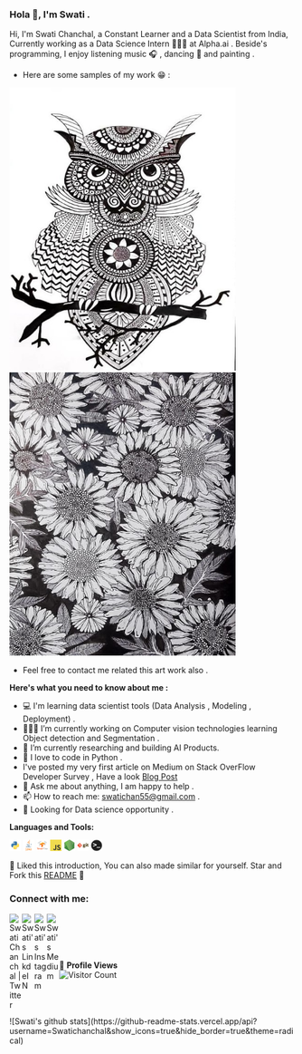 ### Hola 👋, I'm Swati . 

Hi, I'm Swati Chanchal, a Constant Learner and a Data Scientist from India, Currently working as a Data Science Intern 🙍🏽‍♂️ at Alpha.ai .
Beside's programming, I enjoy listening music 🎧 , dancing 💃 and painting .
- Here are some samples of my work 😁 :
 
<img src="https://github.com/Swatichanchal/image/blob/master/owl.png" width="400" height="500" alt="Mandala Art"  /><img src="https://github.com/Swatichanchal/image/blob/master/pattern.png"  width="400" height="500" alt="Flower Patter" />

- Feel free to contact me related this art work also .

   
**Here's what you need to know about me :**
- 💻 I'm learning data scientist tools (Data Analysis , Modeling , Deployment) .
- 👨🏽‍💻 I’m currently working on Computer vision technologies learning Object detection and Segmentation .
- 🌱 I’m currently researching and building AI Products.
- 🐍 I love to code in Python .
- I've posted my very first article on Medium on Stack OverFlow Developer Survey , Have a look [Blog Post](https://medium.com/@swatisinghchanchaluni/developers-vs-non-developers-which-profession-is-better-8a18aeb4d65a)
- 💬 Ask me about anything, I am happy to help .
- 📫 How to reach me: swatichan55@gmail.com .
- 💼 Looking for Data science opportunity .

**Languages and Tools:**  

<code><img height="20" src="https://raw.githubusercontent.com/github/explore/80688e429a7d4ef2fca1e82350fe8e3517d3494d/topics/python/python.png"></code>
<code><img height="20" src="https://raw.githubusercontent.com/github/explore/80688e429a7d4ef2fca1e82350fe8e3517d3494d/topics/java/java.png"></code>
<code><img height="20" src="https://raw.githubusercontent.com/github/explore/80688e429a7d4ef2fca1e82350fe8e3517d3494d/topics/tensorflow/tensorflow.png"></code>
<code><img height="20" src="https://raw.githubusercontent.com/github/explore/80688e429a7d4ef2fca1e82350fe8e3517d3494d/topics/javascript/javascript.png"></code>
<code><img height="20" src="https://raw.githubusercontent.com/github/explore/80688e429a7d4ef2fca1e82350fe8e3517d3494d/topics/nodejs/nodejs.png"></code>
<code><img height="20" src="https://raw.githubusercontent.com/github/explore/80688e429a7d4ef2fca1e82350fe8e3517d3494d/topics/git/git.png"></code>
<code><img height="20" src="https://raw.githubusercontent.com/github/explore/80688e429a7d4ef2fca1e82350fe8e3517d3494d/topics/terminal/terminal.png"></code>

:pushpin: Liked this introduction, You can also made similar for yourself. Star and Fork this [README](https://github.com/Swatichanchal/Swati-Chanchal) :pencil:

### Connect with me:
<a href="https://twitter.com/_swatichanchal">
  <img align="left" alt="Swati Chanchal | Twitter" width="22px" src="https://cdn.jsdelivr.net/npm/simple-icons@v3/icons/twitter.svg" />
</a>
<a href="https://www.linkedin.com/in/swati-chanchal/">
  <img align="left" alt="Swati's LinkdeIN" width="22px" src="https://cdn.jsdelivr.net/npm/simple-icons@v3/icons/linkedin.svg" />
</a>
<a href="https://www.instagram.com/swatichanchal/">
  <img align="left" alt="Swati's Instagram" width="22px" src="https://cdn.jsdelivr.net/npm/simple-icons@v3/icons/instagram.svg" />
</a>
<a href="https://medium.com/@swatisinghchanchaluni">
  <img align="left" alt="Swati's Medium" width="22px" src="https://cdn.jsdelivr.net/npm/simple-icons@v3/icons/medium.svg" />
</a>
<br />
<br />
<br />
<br />

🌱 **Profile Views**&nbsp;&nbsp;&nbsp;&nbsp;&nbsp;&nbsp;&nbsp;
<br />
![Visitor Count](https://profile-counter.glitch.me/{Swatichanchal}/count.svg)

<br />
<br />
<br />
![Swati's github stats](https://github-readme-stats.vercel.app/api?username=Swatichanchal&show_icons=true&hide_border=true&theme=radical)


